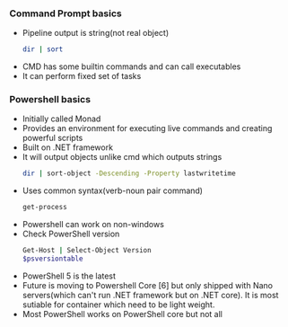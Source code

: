 ### Command Prompt basics

- Pipeline output is string(not real object)
  ```sh
  dir | sort 
  ```
- CMD has some builtin commands and can call executables
- It can perform fixed set of tasks

### Powershell basics

- Initially called Monad
- Provides an environment for executing live commands and creating powerful scripts
- Built on .NET framework
- It will output objects unlike cmd which outputs strings
  ```sh
  dir | sort-object -Descending -Property lastwritetime
  ```
- Uses common syntax(verb-noun pair command)
  ```sh
  get-process
  ```
- Powershell can work on non-windows
- Check PowerShell version
  ```sh
  Get-Host | Select-Object Version
  $psversiontable
  ```
- PowerShell 5 is the latest
- Future is moving to Powershell Core [6] but only shipped with Nano servers(which can't run .NET framework but on .NET core). It is most sutiable for container which need to be light weight.
- Most PowerShell works on PowerShell core but not all